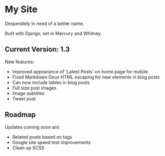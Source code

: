 # My Site

Desperately in need of a better name.

Built with Django, set in Mercury and Whitney.

## Current Version: 1.3

New features:

* Improved appearance of 'Latest Posts' on home page for mobile
* Fixed Markdown Deux HTML escaping for new elements in blog posts
* Can now include tables in blog posts
* Full size post images
* Image subtitles
* Tweet post

## Roadmap

Updates coming soon are:

* Related posts based on tags
* Google site speed test improvements
* Clean up SCSS
